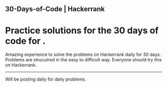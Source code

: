 ## 30-Days-of-Code | Hackerrank
# Practice solutions for the 30 days of code for <hackerrank>.

Amazing experience to solve the problems on Hackerrank daily for 30 days. Problems are strucutred in the easy to difficult way.
Everyone should try this on Hackerrank. 

________________________
Will be posting daily for daily problems.
